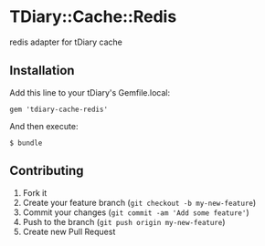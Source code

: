 # TDiary::Cache::Redis

redis adapter for tDiary cache

## Installation

Add this line to your tDiary's Gemfile.local:

    gem 'tdiary-cache-redis'

And then execute:

    $ bundle

## Contributing

1. Fork it
2. Create your feature branch (`git checkout -b my-new-feature`)
3. Commit your changes (`git commit -am 'Add some feature'`)
4. Push to the branch (`git push origin my-new-feature`)
5. Create new Pull Request
